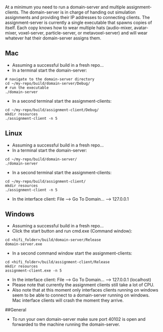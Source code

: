 At a minimum you need to run a domain-server and multiple assignment-clients.  The domain-server is in charge of handing out simulation assignments and providing their IP addresses to connecting clients.  The assignment-server is currently a single executable that spawns copies of itself.  Each copy knows how to wear multiple hats (audio-mixer, avatar-mixer, voxel-server, particle-server, or metavoxel-server) and will wear whatever hat their domain-server assigns them.

## Mac
* Assuming a successful build in a fresh repo...
* In a terminal start the domain-server:
```
# navigate to the domain-server directory
cd ~/my-repo/build/domain-server/Debug/
# run the executable
./domain-server
```
* In a second terminal start the assignment-clients:
```
cd ~/my-repo/build/assignment-client/Debug/
mkdir resources
./assignment-client -n 5
```
## Linux
* Assuming a successful build in a fresh repo...
* In a terminal start the domain-server:
```
cd ~/my-repo/build/domain-server/
./domain-server
```
* In a second terminal start the assignment-clients:
```
cd ~/my-repo/build/assignment-client/
mkdir resources
./assignment-client -n 5
```
* In the interface client: File --> Go To Domain... --> 127.0.0.1

## Windows
* Assuming a successful build in a fresh repo...
* Click the start button and run cmd.exe (Command window):
```
cd <hifi_folder>/build/domain-server/Release
domain-server.exe
```
* In a second command window start the assignment-clients:
```
cd <hifi_folder>/build/assignment-client/Release
mkdir resources
assignment-client.exe -n 5
```
* In the interface client: File --> Go To Domain... --> 127.0.0.1 (localhost)
* Please note that currently the assignment clients still take a lot of CPU.
* Also note that at this moment only interfaces clients running on windows seem to be able to connect to a domain-server running on windows. Mac interface clients will crash the moment they arrive.

##General
* To run your own domain-server make sure port 40102 is open and forwarded to the machine running the domain-server.
